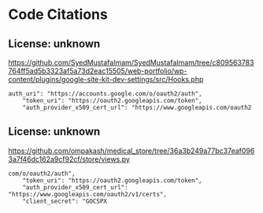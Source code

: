 # Code Citations

## License: unknown
https://github.com/SyedMustafaImam/SyedMustafaImam/tree/c809563783764ff5ad5b3323af5a73d2eac15505/web-portfolio/wp-content/plugins/google-site-kit-dev-settings/src/Hooks.php

```
auth_uri": "https://accounts.google.com/o/oauth2/auth",
    "token_uri": "https://oauth2.googleapis.com/token",
    "auth_provider_x509_cert_url": "https://www.googleapis.com/oauth2
```


## License: unknown
https://github.com/ompakash/medical_store/tree/36a3b249a77bc37eaf0963a7f46dc162a9cf92cf/store/views.py

```
com/o/oauth2/auth",
    "token_uri": "https://oauth2.googleapis.com/token",
    "auth_provider_x509_cert_url": "https://www.googleapis.com/oauth2/v1/certs",
    "client_secret": "GOCSPX
```

